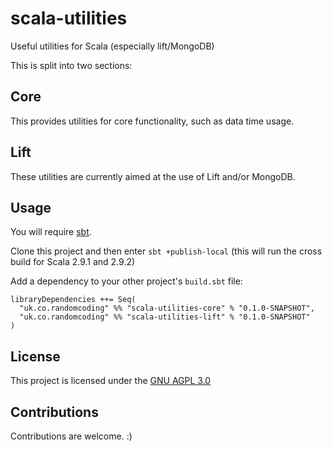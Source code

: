 scala-utilities
===============

Useful utilities for Scala (especially lift/MongoDB)

This is split into two sections:

## Core
This provides utilities for core functionality, such as data time usage.

## Lift
These utilities are currently aimed at the use of Lift and/or MongoDB.

## Usage
You will require [sbt](https://github.com/sbt/sbt).

Clone this project and then enter `sbt +publish-local` (this will run the cross build for Scala 2.9.1 and 2.9.2)

Add a dependency to your other project's `build.sbt` file:

```
libraryDependencies ++= Seq(
  "uk.co.randomcoding" %% "scala-utilities-core" % "0.1.0-SNAPSHOT",
  "uk.co.randomcoding" %% "scala-utilities-lift" % "0.1.0-SNAPSHOT"
)
```

## License
This project is licensed under the [GNU AGPL 3.0](http://www.gnu.org/licenses/agpl-3.0.html)

## Contributions
Contributions are welcome. :)

